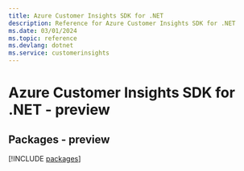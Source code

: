 ```yaml
---
title: Azure Customer Insights SDK for .NET
description: Reference for Azure Customer Insights SDK for .NET
ms.date: 03/01/2024
ms.topic: reference
ms.devlang: dotnet
ms.service: customerinsights
---
```

# Azure Customer Insights SDK for .NET - preview
## Packages - preview
[!INCLUDE [packages](customer-insights-index.md)]
